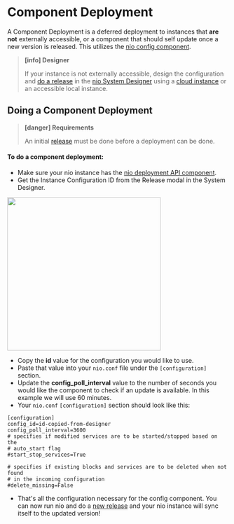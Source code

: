# Component Deployment

A Component Deployment is a deferred deployment to instances that **are not** externally accessible, or a component that should self update once a new version is released. This utilizes the [nio config component](https://github.com/niolabs/component_config).

> **[info] Designer**
>
> If your instance is not externally accessible, design the configuration and [do a release](/deployment/nio/release.md) in the [nio System Designer](https://app.n.io/design) using a [cloud instance](/quickstart/README.md) or an accessible local instance.
>

## Doing a Component Deployment

> **[danger] Requirements**
>
> An initial [release](/deployment/nio/release.md) must be done before a deployment can be done.
>

#### To do a component deployment:
- Make sure your nio instance has the [nio deployment API component](https://github.com/niolabs/component_deployment_api).
- Get the Instance Configuration ID from the Release modal in the System Designer.

<img class="left border" src="/img/deploy/component/id.png" height="350" />

- Copy the **id** value for the configuration you would like to use.
- Paste that value into your `nio.conf` file under the `[configuration]` section.
- Update the **config_poll_interval** value to the number of seconds you would like the component to check if an update is available. In this example we will use 60 minutes.
- Your `nio.conf` `[configuration]` section should look like this:

```
[configuration]
config_id=id-copied-from-designer
config_poll_interval=3600
# specifies if modified services are to be started/stopped based on the
# auto_start flag
#start_stop_services=True

# specifies if existing blocks and services are to be deleted when not found
# in the incoming configuration
#delete_missing=False
```

- That's all the configuration necessary for the config component. You can now run nio and do a [new release](/deployment/nio/release.md) and your nio instance will sync itself to the updated version!
